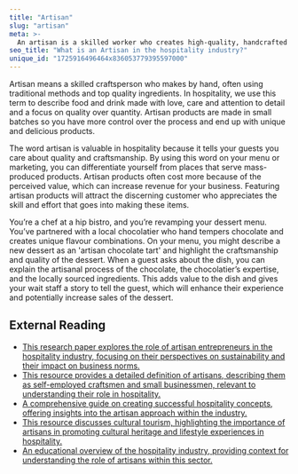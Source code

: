 ```yaml
---
title: "Artisan"
slug: "artisan"
meta: >-
  An artisan is a skilled worker who creates high-quality, handcrafted products. In hospitality, this term often refers to chefs, bakers, and baristas who produce unique, artisanal goods.
seo_title: "What is an Artisan in the hospitality industry?"
unique_id: "1725916496464x836053779395597000"
---
```


Artisan means a skilled craftsperson who makes by hand, often using traditional methods and top quality ingredients. In hospitality, we use this term to describe food and drink made with love, care and attention to detail and a focus on quality over quantity. Artisan products are made in small batches so you have more control over the process and end up with unique and delicious products.

The word artisan is valuable in hospitality because it tells your guests you care about quality and craftsmanship. By using this word on your menu or marketing, you can differentiate yourself from places that serve mass-produced products. Artisan products often cost more because of the perceived value, which can increase revenue for your business. Featuring artisan products will attract the discerning customer who appreciates the skill and effort that goes into making these items.

You’re a chef at a hip bistro, and you’re revamping your dessert menu. You’ve partnered with a local chocolatier who hand tempers chocolate and creates unique flavour combinations. On your menu, you might describe a new dessert as an 'artisan chocolate tart' and highlight the craftsmanship and quality of the dessert. When a guest asks about the dish, you can explain the artisanal process of the chocolate, the chocolatier’s expertise, and the locally sourced ingredients. This adds value to the dish and gives your wait staff a story to tell the guest, which will enhance their experience and potentially increase sales of the dessert.

## External Reading

- [This research paper explores the role of artisan entrepreneurs in the hospitality industry, focusing on their perspectives on sustainability and their impact on business norms.](https://www.researchgate.net/publication/347206306_Hospitality_artisan_entrepreneurs'_perspectives_of_sustainability)
- [This resource provides a detailed definition of artisans, describing them as self-employed craftsmen and small businessmen, relevant to understanding their role in hospitality.](https://www.igi-global.com/dictionary/entrepreneurial-skill-acquisition-priorities-of-artisans-in-cultural-tourism-destinations/64548)
- [A comprehensive guide on creating successful hospitality concepts, offering insights into the artisan approach within the industry.](https://creativesupply.com/en/resources/the-hospitality-concept-handbook/)
- [This resource discusses cultural tourism, highlighting the importance of artisans in promoting cultural heritage and lifestyle experiences in hospitality.](https://fiveable.me/key-terms/introduction-to-hospitality-and-tourism/cultural-tourism)
- [An educational overview of the hospitality industry, providing context for understanding the role of artisans within this sector.](https://study.com/learn/lesson/hospitality-industry-overview-examples.html)